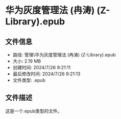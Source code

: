 ﻿# 华为灰度管理法 (冉涛) (Z-Library).epub

## 文件信息
- 路径: 管理\华为灰度管理法 (冉涛) (Z-Library).epub
- 大小: 2.19 MB
- 创建时间: 2024/7/26 9:21:11
- 最后修改时间: 2024/7/26 9:21:13
- 文件类型: .epub

## 文件描述
这是一个.epub类型的文件。

